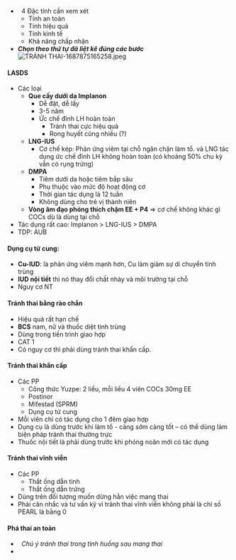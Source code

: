 -   4 Đặc tính cần xem xét  
	- Tính an toàn  
	- Tinh hiệu quả  
	- Tính kinh tế  
	- Khả năng chấp nhận   
- **_Chọn theo thứ tự đã liệt kê đúng các bước_**  
![TRÁNH THAI-1687875165258.jpeg](../../../../200%20Files/image/image/TR%C3%81NH%20THAI-1687875165258.jpeg)  
#### LASDS  
- Các loại  
	- **Que cấy dưới da Implanon**  
		- Dễ đặt, dễ lấy  
		- 3-5 năm  
		- Ức chế đỉnh LH hoàn toàn  
			- Tránh thai cực hiệu quả  
			- Rong huyết cũng nhiều (?)  
	- **LNG-IUS**  
		- Cơ chế kép: Phản ứng viêm tại chỗ ngăn chặn làm tổ. và LNG tác dụng ức chế đỉnh LH không hoàn toàn (có khoảng 50% chu kỳ vẫn có rụng trứng)  
	- **DMPA**  
		- Tiêm dưới da hoặc tiêm bắp sâu  
		- Phụ thuộc vào mức độ hoạt động cơ  
		- Thời gian tác dụng là 12 tuần  
		- Không dùng cho trẻ vị thành niên  
	- **Vòng âm đạo phóng thích chậm EE + P4** => cơ chế không khác gì COCs dù là dùng tại chỗ  
- Tác dụng rất cao: Implanon > LNG-IUS > DMPA  
- TDP: AUB  
#### Dụng cụ tử cung:  
- **Cu-IUD**: là phản ứng viêm mạnh hơn, Cu làm giảm sự di chuyển tinh trùng  
- **IUD nội tiết** thì nó thay đổi chất nhày và môi trường tại chỗ  
- Nguy cơ NT  
#### Tránh thai bằng rào chắn  
- Hiệu quả rất hạn chế  
- **BCS** nam, nữ và thuốc diệt tinh trùng  
- Dùng trong tiến trình giao hợp  
- CAT 1  
- Có nguy cơ thì phải dùng tránh thai khẩn cấp.  
#### Tránh thai khẩn cấp  
- Các PP  
	- Công thức Yuzpe: 2 liều, mỗi liều 4 viên COCs 30mg EE  
	- Postinor  
	- Mifestad (SPRM)  
	- Dụng cụ tử cung  
- Mỗi viên chỉ có tác dụng cho 1 đêm giao hợp  
- Dụng cụ là dùng trước khi làm tổ - càng sớm càng tốt – có thể dùng làm biện pháp tránh thai thường trực  
- Thuốc nội tiết là phải dùng trước khi phóng noãn mới có tác dụng  
#### Tránh thai vĩnh viễn  
- Các PP  
	- Thắt ống dẫn tinh  
	- Thắt ống dẫn trứng  
- Dùng trên đối tượng muốn dừng hẳn việc mang thai  
- Phải cân nhắc và tư vấn kỹ vì tránh thai vĩnh viễn không phải là chỉ số PEARL là bằng 0  
#### Phá thai an toàn  
-   _Chú ý tránh thai trong tình huống sau mang thai_  
- 